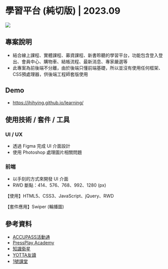 # 學習平台 (純切版) | 2023.09
![](https://i.imgur.com/VJu04t7.png)

## 專案說明
- 結合線上課程、實體課程、募資課程、新書聆聽的學習平台，功能包含登入登出、會員中心、購物車、結帳流程、最新消息、專家嚴選等
- 此專案為前後端不分離，由於後端只懂前端基礎，所以並沒有使用任何框架、CSS預處理器，供後端工程師套版使用


## Demo
- https://jhihying.github.io/learning/

## 使用技術 / 套件 / 工具
### UI / UX
- 透過 Figma 完成 UI 介面設計
- 使用 Photoshop 處理圖片相關問題


### 前端
- 以手刻的方式來開發 UI 介面
- RWD 斷點：414、576、768、992、1280 (px)

【使用】HTML5、CSS3、JavaScript、jQuery、RWD

【套件應用】Swiper (輪播圖)


## 參考資料
- [ACCUPASS活動通](https://www.accupass.com/)
- [PressPlay Academy](https://www.pressplay.cc/)
- [知識衛星](https://sat.cool/home)
- [YOTTA友讀](https://www.yottau.com.tw/home)
- [1號課堂](https://classone.cwgv.com.tw/)
